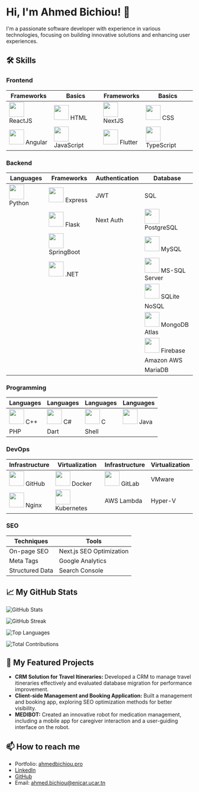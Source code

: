 # Hi, I'm Ahmed Bichiou! 👋

I'm a passionate software developer with experience in various technologies, focusing on building innovative solutions and enhancing user experiences.


## 🛠️ Skills

### Frontend

| Frameworks  | Basics         | Frameworks   | Basics         |
|-------------|----------------|--------------|-----------------|
| <img src="https://cdn.jsdelivr.net/gh/devicons/devicon/icons/react/react-original.svg" width="40" height="40"/> ReactJS  | <img src="https://cdn.jsdelivr.net/gh/devicons/devicon/icons/html5/html5-original.svg" width="40" height="40"/> HTML      | <img src="https://cdn.jsdelivr.net/gh/devicons/devicon/icons/nextjs/nextjs-original.svg" width="40" height="40"/> NextJS | <img src="https://cdn.jsdelivr.net/gh/devicons/devicon/icons/css3/css3-original.svg" width="40" height="40"/> CSS        |
| <img src="https://cdn.jsdelivr.net/gh/devicons/devicon/icons/angularjs/angularjs-original.svg" width="40" height="40"/> Angular  | <img src="https://cdn.jsdelivr.net/gh/devicons/devicon/icons/javascript/javascript-original.svg" width="40" height="40"/> JavaScript | <img src="https://cdn.jsdelivr.net/gh/devicons/devicon/icons/flutter/flutter-original.svg" width="40" height="40"/> Flutter  | <img src="https://cdn.jsdelivr.net/gh/devicons/devicon/icons/typescript/typescript-original.svg" width="40" height="40"/> TypeScript |

### Backend

| Languages    | Frameworks      | Authentication  | Database      |
|--------------|-----------------|------------------|---------------|
| <img src="https://cdn.jsdelivr.net/gh/devicons/devicon/icons/python/python-original.svg" width="40" height="40"/> Python   | <img src="https://cdn.jsdelivr.net/gh/devicons/devicon/icons/nodejs/nodejs-original.svg" width="40" height="40"/> Express  | JWT              | SQL          |
|              | <img src="https://cdn.jsdelivr.net/gh/devicons/devicon/icons/flask/flask-original.svg" width="40" height="40"/> Flask    | Next Auth        | <img src="https://cdn.jsdelivr.net/gh/devicons/devicon/icons/postgresql/postgresql-original.svg" width="40" height="40"/> PostgreSQL |
|              | <img src="https://cdn.jsdelivr.net/gh/devicons/devicon/icons/spring/spring-original.svg" width="40" height="40"/> SpringBoot |                  | <img src="https://cdn.jsdelivr.net/gh/devicons/devicon/icons/mysql/mysql-original.svg" width="40" height="40"/> MySQL      |
|              | <img src="https://cdn.jsdelivr.net/gh/devicons/devicon/icons/dot-net/dot-net-original.svg" width="40" height="40"/> .NET    |                  | <img src="https://cdn.jsdelivr.net/gh/devicons/devicon/icons/microsoftsqlserver/microsoftsqlserver-plain.svg" width="40" height="40"/> MS-SQL Server |
|              |                 |                  | <img src="https://cdn.jsdelivr.net/gh/devicons/devicon/icons/sqlite/sqlite-original.svg" width="40" height="40"/> SQLite    |
|              |                 |                  | NoSQL          |
|              |                 |                  | <img src="https://cdn.jsdelivr.net/gh/devicons/devicon/icons/mongodb/mongodb-original.svg" width="40" height="40"/> MongoDB Atlas |
|              |                 |                  | <img src="https://cdn.jsdelivr.net/gh/devicons/devicon/icons/firebase/firebase-plain.svg" width="40" height="40"/> Firebase |
|              |                 |                  | Amazon AWS  |
|              |                 |                  | MariaDB        |

### Programming

| Languages          | Languages      | Languages       | Languages       |
|--------------------|----------------|------------------|------------------|
| <img src="https://cdn.jsdelivr.net/gh/devicons/devicon/icons/cplusplus/cplusplus-original.svg" width="40" height="40"/> C++      | <img src="https://cdn.jsdelivr.net/gh/devicons/devicon/icons/csharp/csharp-original.svg" width="40" height="40"/> C#        | <img src="https://cdn.jsdelivr.net/gh/devicons/devicon/icons/c/c-original.svg" width="40" height="40"/> C            | <img src="https://cdn.jsdelivr.net/gh/devicons/devicon/icons/java/java-original.svg" width="40" height="40"/> Java      |
| PHP                | Dart          | Shell            |                  |

### DevOps

| Infrastructure   | Virtualization   | Infrastructure  | Virtualization   |
|------------------|------------------|------------------|------------------|
| <img src="https://cdn.jsdelivr.net/gh/devicons/devicon/icons/github/github-original.svg" width="40" height="40"/> GitHub    | <img src="https://cdn.jsdelivr.net/gh/devicons/devicon/icons/docker/docker-original.svg" width="40" height="40"/> Docker    | <img src="https://cdn.jsdelivr.net/gh/devicons/devicon/icons/gitlab/gitlab-original.svg" width="40" height="40"/> GitLab    |  VMware    |
| <img src="https://cdn.jsdelivr.net/gh/devicons/devicon/icons/nginx/nginx-original.svg" width="40" height="40"/> Nginx      | <img src="https://cdn.jsdelivr.net/gh/devicons/devicon/icons/kubernetes/kubernetes-plain.svg" width="40" height="40"/> Kubernetes | AWS Lambda | Hyper-V        |

### SEO

| Techniques             | Tools                          |
|------------------------|--------------------------------|
| On-page SEO            | Next.js SEO Optimization      |
| Meta Tags              | Google Analytics              |
| Structured Data        | Search Console                |




## 📈 My GitHub Stats
![GitHub Stats](https://github-readme-stats.vercel.app/api?username=ahmedbichiou&show_icons=true&theme=radical&count_private=true)

![GitHub Streak](https://github-readme-streak-stats.herokuapp.com/?user=ahmedbichiou&theme=radical)

![Top Languages](https://github-readme-stats.vercel.app/api/top-langs/?username=ahmedbichiou&layout=compact&theme=radical&langs_count=6)

![Total Contributions](https://github-readme-stats.vercel.app/api?username=ahmedbichiou&show_icons=true&hide=contribs,prs&theme=radical)

## 🚀 My Featured Projects
- **CRM Solution for Travel Itineraries:** Developed a CRM to manage travel itineraries effectively and evaluated database migration for performance improvement.
- **Client-side Management and Booking Application:** Built a management and booking app, exploring SEO optimization methods for better visibility.
- **MEDIBOT:** Created an innovative robot for medication management, including a mobile app for caregiver interaction and a user-guiding interface on the robot.

## 📫 How to reach me
- Portfolio: [ahmedbichiou.pro](https://www.ahmedbichiou.pro/)
- [LinkedIn](https://www.linkedin.com/in/ahmed-bichiou-4b2285222/)
- [GitHub](https://github.com/ahmedbichiou)
- Email: ahmed.bichiou@enicar.ucar.tn


